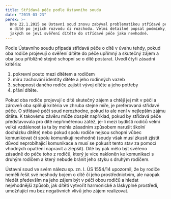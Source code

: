 ```yaml
---
title: Střídavá péče podle Ústavního soudu
date: "2015-03-23"
perex: >-
  Dne 22.1.2015 se Ústavní soud znovu zabýval problematikou střídavé péče rodičů
  o dítě po jejich rozvodu či rozchodu. Velmi detailně popsal podmínky, za
  jakých se jeví svěření dítěte do střídavé péče jako nevhodné.
---
```


<p>Podle Ústavního soudu připadá střídavá péče o dítě v úvahu tehdy, pokud oba rodiče projevují o svěření dítěte do péče upřímný a skutečný zájem a oba jsou přibližně stejně schopní se o dítě postarat. Uvedl čtyři zásadní kritéria:</p><ol><li>pokrevní pouto mezi dítětem a rodičem</li><li>míru zachování identity dítěte a jeho rodinných vazeb </li><li>schopnost daného rodiče zajistit vývoj dítěte a jeho potřeby </li><li>přání dítěte.</li></ol><p>Pokud oba rodiče projevují o dítě skutečný zájem a chtějí jej mít v péči a zároveň oba splňují kritéria ve zhruba stejné míře, je preferovaná střídavé péče. O střídavé péči soud nerozhodne, pokud to ale není v nejlepším zájmu dítěte. K takovému závěru může dospět například, pokud by střídavá péče představovala pro dítě nepřiměřenou zátěž, je-li mezi bydlišti rodičů velmi velká vzdálenost (a ta by mohla zásadním způsobem narušit školní docházku dítěte) nebo pokud spolu rodiče nejsou schopni vůbec komunikovat či spolu komunikují nevhodně (soudy však musí zkusit zjistit důvod neprobíhající komunikace a musí se pokusit tento stav za pomocí vhodných opatření napravit a zlepšit). Dítě by pak mělo být svěřeno zásadně do péče toho z rodičů, který je více nakloněn ke komunikaci s druhým rodičem a který nebude bránit jeho styku s druhým rodičem.</p><p>Ústavní soud ve svém nálezu sp. zn. I. ÚS 1554/14  upozornil, že by rodiče neměli řešit své neshody bojem o dítě či jeho prostřednictvím, ale naopak hledět především na jeho zájem být v péči obou rodičů a hledat nejvhodnější způsob, jak dítěti vytvořit harmonické a láskyplné prostředí, umožňující mu bez negativních vlivů jeho zájem realizovat.</p>
